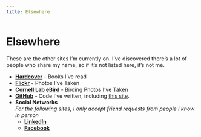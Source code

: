 ```yaml
---
title: Elsewhere
---
```


# Elsewhere
These are the other sites I’m currently on. I’ve discovered there’s a lot of people who share my name, so if it’s not listed here, it’s not me.

* **[Hardcover](https://hardcover.app/@BeyondMeh)** - Books I’ve read
* **[Flickr](https://www.flickr.com/people/199791797@N03/)** - Photos I’ve Taken
* **[Cornell Lab eBird](https://ebird.org/profile/NDY0NTcxMA/)** - Birding Photos I’ve Taken
* **[GitHub](https://github.com/beyondmeh)** - Code I’ve written, including [this site](https://github.com/beyondmeh/beyondmeh.com).
* **Social Networks**  
*For the following sites, I only accept friend requests from people I know in person*
	* **[LinkedIn](https://www.linkedin.com/in/timothy-keith-2b1917312/)** 
	* **[Facebook](https://www.facebook.com/profile.php?id=61552285769894)**
